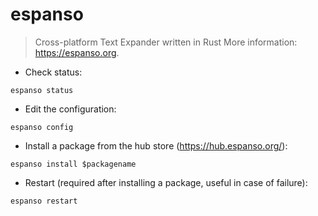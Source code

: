# espanso

> Cross-platform Text Expander written in Rust
> More information: <https://espanso.org>.

- Check status:

`espanso status`

- Edit the configuration:

`espanso config`

- Install a package from the hub store (<https://hub.espanso.org/>):

`espanso install $packagename`

- Restart (required after installing a package, useful in case of failure):

`espanso restart`
